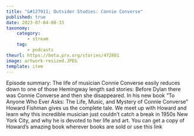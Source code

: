 ```yaml
---
title: "&#127911; Outsider Studies: Connie Converse"
published: true
date: 2023-07-04-08-33
taxonomy:
    category:
        - stream
    tag:
        - podcasts
theurl: https://beta.prx.org/stories/472881
image: artwork-resized.JPEG
template: item
---
```


Episode summary: The life of musician Connie Converse easily reduces down to one of those Hemingway length sad stories: Before Dylan there was Connie Converse and then she disappeared. In his new book &ldquo;To Anyone Who Ever Asks: The Life, Music, and Mystery of Connie Converse&rdquo; Howard Fishman gives us the complete tale. We meet up with Howard and learn why this incredible musician just couldn&rsquo;t catch a break in 1950s New York City, and why he is devoted to her life and art. You can get a copy of Howard&rsquo;s amazing book wherever books are sold or use this link

